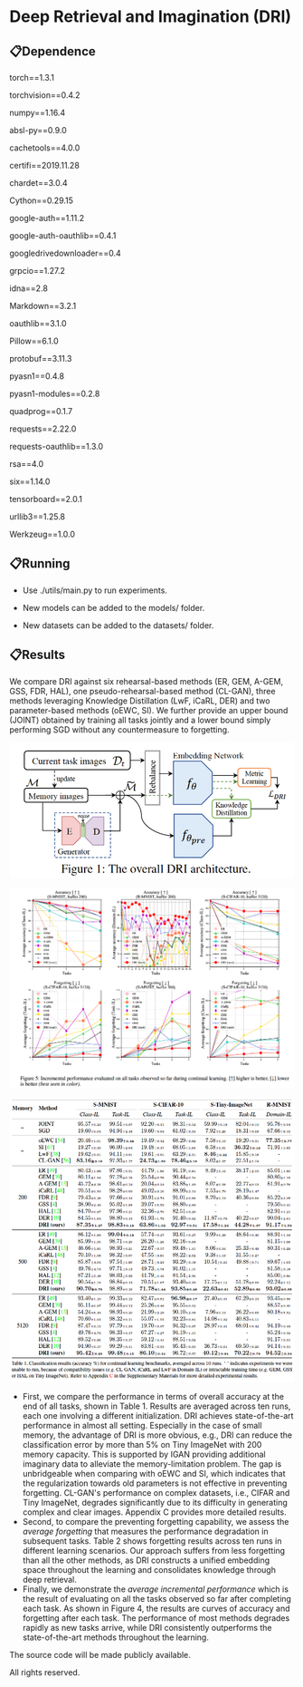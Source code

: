 # Deep Retrieval and Imagination (DRI)

## 📋Dependence

torch==1.3.1 

torchvision==0.4.2 

numpy==1.16.4 

absl-py==0.9.0 

cachetools==4.0.0 

certifi==2019.11.28

chardet==3.0.4 

Cython==0.29.15

google-auth==1.11.2 

google-auth-oauthlib==0.4.1 

googledrivedownloader==0.4 

grpcio==1.27.2 

idna==2.8 

Markdown==3.2.1 

oauthlib==3.1.0 

Pillow==6.1.0 

protobuf==3.11.3 

pyasn1==0.4.8 

pyasn1-modules==0.2.8 

quadprog==0.1.7 

requests==2.22.0 

requests-oauthlib==1.3.0 

rsa==4.0 

six==1.14.0 

tensorboard==2.0.1 

urllib3==1.25.8 

Werkzeug==1.0.0 

## 📋Running

- Use ./utils/main.py to run experiments. 

- New models can be added to the models/ folder.

- New datasets can be added to the datasets/ folder.

## 📋Results

We compare DRI against six rehearsal-based methods (ER, GEM, A-GEM, GSS, FDR, HAL), one pseudo-rehearsal-based method (CL-GAN), three methods leveraging Knowledge Distillation (LwF, iCaRL, DER) and two parameter-based methods (oEWC, SI). We further provide an upper bound (JOINT) obtained by training all tasks jointly and a lower bound simply performing SGD without any countermeasure to forgetting.

![Table1](./data/DRI.png)

![Table2](./data/Figure1.png)

![Figure1](./data/results/table1.png)

- 
  First, we compare the performance in terms of overall accuracy at the end of all tasks, shown in Table 1. Results are averaged across ten runs, each one involving a different initialization. DRI achieves state-of-the-art performance in almost all setting. Especially in the case of small memory, the advantage of DRI is more obvious, e.g., DRI can reduce the classification error by more than 5% on Tiny ImageNet with 200 memory capacity. This is supported by IGAN providing additional imaginary data to alleviate the memory-limitation problem. The gap is unbridgeable when comparing with oEWC and SI, which indicates that the regularization towards old parameters is not effective in preventing forgetting. CL-GAN's performance on complex datasets, i.e., CIFAR and Tiny ImageNet, degrades significantly due to its difficulty in generating complex and clear images. Appendix C provides more detailed results.
- Second, to compare the preventing forgetting capability, we assess the *average forgetting* that measures the performance degradation in subsequent tasks. Table 2 shows forgetting results across ten runs in different learning scenarios.
  Our approach suffers from less forgetting than all the other methods, as DRI constructs a unified embedding space throughout the learning and consolidates knowledge through deep retrieval.
- Finally, we demonstrate the *average incremental performance* which is the result of evaluating on all the tasks observed so far after completing each task. 
  As shown in Figure 4, the results are curves of accuracy and forgetting after each task. The performance of most methods degrades rapidly as new tasks arrive, while DRI consistently outperforms the state-of-the-art methods throughout the learning.







The source code will be made publicly available.

All rights reserved.

